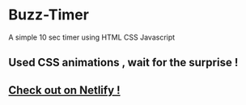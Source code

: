 # Buzz-Timer
 A simple 10 sec timer using HTML CSS Javascript
## Used CSS animations , wait for the surprise !
## <a href="https://fervent-mccarthy-57acbb.netlify.app">Check out on Netlify !</a>
